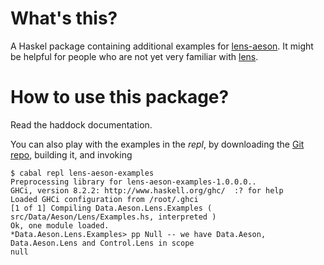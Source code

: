 # What's this?

A Haskel package containing additional examples for
[lens-aeson](http://hackage.haskell.org/package/lens-aeson). It might be
helpful for people who are not yet very familiar with
[lens](https://hackage.haskell.org/package/lens).

# How to use this package?

Read the haddock documentation.

You can also play with the examples in the *repl*, by downloading the [Git
repo](https://github.com/danidiaz/lens-aeson-examples), building it, and
invoking

    $ cabal repl lens-aeson-examples
    Preprocessing library for lens-aeson-examples-1.0.0.0..
    GHCi, version 8.2.2: http://www.haskell.org/ghc/  :? for help
    Loaded GHCi configuration from /root/.ghci
    [1 of 1] Compiling Data.Aeson.Lens.Examples ( src/Data/Aeson/Lens/Examples.hs, interpreted )
    Ok, one module loaded.
    *Data.Aeson.Lens.Examples> pp Null -- we have Data.Aeson, Data.Aeson.Lens and Control.Lens in scope
    null


